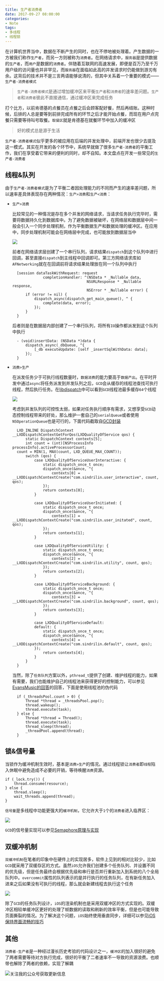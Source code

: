 ```yaml
---
title: 生产者消费者
date: 2017-09-27 08:00:00
categories:
- Note
tags:
- 多线程
- 线程锁
---
```


在计算机世界当中，数据在不断产生的同时，也在不停地被处理着。产生数据的一方被我们称作`生产者`，而另一方则被称为`消费者`。在网络请求中，`服务器`是提供数据的`生产者`，而`用户`是数据的`消费者`。伴随着互联网的高速发展，即便是百万乃至千万用户级的访问量也并非罕见，而`服务器`在面临如此高的并发请求时仍能做到游刃有余。这背后的技术并不是三言两语能够说清的，但其中关系着一个重要的模式——`生产者-消费者模式`

> `生产者-消费者模式`是通过增加缓冲区来平衡`生产者`和`消费者`的速率差问题。`生产者`和`消费者`彼此不直接通信，通过缓冲区来完成任务

打个比方，以前肯德基的点餐员在点餐之后会顾客配好餐，然后再结账。这种时候，后排的人总是要等到前排完成所有的环节之后才能开始点餐，而现在用户点完餐只需要等待叫号取餐。`取餐区`就是肯德基在就餐环节中加入的缓冲区

> 好的模式总是源于生活

`生产者-消费者模式`似乎更多的被应用在后端的并发处理中，前端开发也很少去提及这一模式。其实在开发的各个环节中，系统早就做了很多`生产者-消费者`的平衡工作，我们在享受着它带来的便利的同时，却不自知。本文盘点在开发一些常见的`生产者-消费者`

## 线程&队列
由于`生产者-消费者模式`是为了平衡二者因处理能力的不同而产生的速率差问题，所以速率差具体表现存在两种情况：`生产>消费`和`生产<消费`：

- `生产>消费`

    比较常见的一种情况是存在多个并发的网络请求，当请求任务执行完毕时，需要将数据持久化到数据库中。为了避免数据被破坏，在网络层和数据层中间一般会引入一个同步处理机制，作为平衡数据生产和数据处理的缓冲区。在应用中，同步处理机制可能会在网络层中完成，也可能放到数据层当中
        
    ![](http://upload-images.jianshu.io/upload_images/783864-d809ba515416c31f.png?imageMogr2/auto-orient/strip%7CimageView2/2/w/1240)
    
    前者在网络请求层创建了一个串行队列，请求结果`dispatch`到这个队列中进行回调，甚至直接`dispatch`到主线程中回调即可。第三方网络请求库如`AFNetworking`就在在回调前将请求结果处理放在同一个队列中执行
 
        [session dataTaskWithRequest: request 
                    completionHandler: ^(NSData * _Nullable data, 
                                        NSURLResponse * _Nullable response, 
                                        NSError * _Nullable error) {
            if (error != nil) {
                dispatch_async(dispatch_get_main_queue(), ^ {
                    complete(data, error);
                });
            }
        }
 
    后者则是在数据层内部创建了一个串行队列，将所有`IO`操作都派发到这个队列中执行
 
        - (void)insertData: (NSData *)data {
            dispatch_async(_dbQueue, ^{
                [_db executeUpdate: [self _insertSqlWithData: data];
            });
        }
    
- `消费>生产`
    
    在派发任务少于可执行线程数量时，`数据消费`的能力要高于`数据产出`。在平时开发中通过`async`将任务派发到并发队列之后，`GCD`会从缓存的线程池查找可执行线程，然后执行任务。在[libdispatch](https://github.com/nickhutchinson/libdispatch)中可以看到`GCD`线程池最多缓存`64`个线程
     
    ![](http://upload-images.jianshu.io/upload_images/783864-a62271f729c63c24.png?imageMogr2/auto-orient/strip%7CimageView2/2/w/1240)
    
    考虑到并发队列的可控性太弱，如果对任务执行顺序有需求，又想享受`GCD`动态控制线程带来的好处，那么维护一套自己的`serialQueue`或者使用`NSOperationQueue`也是可行的，下面代码截取自[GCD封装](http://sindrilin.com/note/2017/04/06/GCD封装/)
 
        LXD_INLINE DispatchContext __LXDDispatchContextGetForQos(LXDQualityOfService qos) {
            static DispatchContext contexts[5];
            int count = (int)[NSProcessInfo processInfo].activeProcessorCount;
        count = MIN(1, MAX(count, LXD_QUEUE_MAX_COUNT));
            switch (qos) {
                case LXDQualityOfServiceUserInteractive: {
                    static dispatch_once_t once;
                    dispatch_once(&once, ^{
                        contexts[0] = __LXDDispatchContextCreate("com.sindrilin.user_interactive", count, qos);
                    });
                    return contexts[0];
                }
            
                case LXDQualityOfServiceUserInitiated: {
                    static dispatch_once_t once;
                    dispatch_once(&once, ^{
                        contexts[1] = __LXDDispatchContextCreate("com.sindrilin.user_initated", count, qos);
                    });
                    return contexts[1];
                }
            
                case LXDQualityOfServiceUtility: {
                    static dispatch_once_t once;
                    dispatch_once(&once, ^{
                        contexts[2] = __LXDDispatchContextCreate("com.sindrilin.utility", count, qos);
                    });
                    return contexts[2];
                }
            
                case LXDQualityOfServiceBackground: {
                    static dispatch_once_t once;
                    dispatch_once(&once, ^{
                        contexts[3] = __LXDDispatchContextCreate("com.sindrilin.background", count, qos);
                    });
                    return contexts[3];
                }
            
                case LXDQualityOfServiceDefault:
                default: {
                    static dispatch_once_t once;
                    dispatch_once(&once, ^{
                        contexts[4] = __LXDDispatchContextCreate("com.sindrilin.default", count, qos);
                });
                    return contexts[4];
                }
            }
        }
    
    当然，除了`任务队列`方案以外，`pthread_t`提供了创建、维护线程的能力，如果有需要，我们也能维护自己的线程池来获得更好的控制能力，可以参见[EvansMusic的回答](https://zhuanlan.zhihu.com/p/22834934)的回答，下面是使用线程池的伪代码
 
        if (_threadsPool.count > 0) {
            Thread *thread = _threadsPool.pop();
            thread.wakeup();
            thread.execute(task);
        } else {
            Thread *thread = Thread();
            thread.execute(task);
            thread_sleep(thread);
            _threadPool.append(thread);
        }

## 锁&信号量
当锁作为缓冲机制生效时，基本是`消费>生产`的情况。通过线程锁让`消费者`即`线程`陷入休眠中避免造成不必要的开销，等待唤醒`消费`资源。

    if (_lock.try()) {
        thread.consume(resource);
    } else {
        thread.sleep();
        wait_threads.append(thread);
    }

`信号量`是多线程中功能更强大的`缓冲机制`，它允许大于`1`个的`消费者`进入临界区：

![](http://upload-images.jianshu.io/upload_images/783864-42fb7e6a7871ef63.png?imageMogr2/auto-orient/strip%7CimageView2/2/w/1240)

`GCD`的信号量实现可以参见[Semaphore原理与实现](http://www.jianshu.com/p/947153c6b409)

## 双缓冲机制
`双缓冲机制`在笔者的印象中在硬件上的实现居多，软件上见到的相对比较少，比如`GCD`就采用了双缓存区的方式。虽然`iOS`允许我们创建多个任务队列、并设置不同的优先级，但是任务最终会根据优先级和串行是否并行重新加入到系统的八个全局队列中。`overcommit`属性的队列表示的是并行执行的任务队列，在有新任务加入进来之后如果没有可执行的线程，那么就会新建线程去执行这个任务

![](http://upload-images.jianshu.io/upload_images/783864-cf365326938674a5.png?imageMogr2/auto-orient/strip%7CimageView2/2/w/1240)

除了`GCD`的任务队列设计，`iOS`的渲染机制也是采用双缓冲区的方式实现的。双缓冲区相较单缓冲区更好的处理了帧数据的读取和刷新的效率平衡，但是也可能导致页面撕裂的情况。为了解决这个问题，`iOS`始终使用垂直同步，详细可以参见[iOS保持界面流畅的技巧](https://blog.ibireme.com/2015/11/12/smooth_user_interfaces_for_ios/)
 
## 其他
`消费者-生产者`是一种经过漫长历史考验的代码设计之一，`缓冲区`的加入很好的避免了两者需要等待对方执行完成，很好的平衡了二者速率不一导致的资源浪费。也顺带也解除了两者的依赖，实现了解耦

![关注我的公众号获取更新信息](https://github.com/sindriblog/sindriblog.github.io/blob/master/assets/images/wechat_code.jpg?raw=true)


